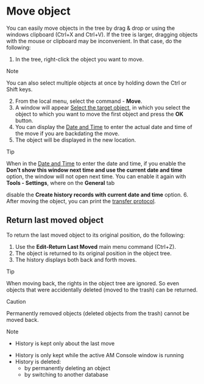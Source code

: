 # Move object
     
You can easily move objects in the tree by drag & drop or using the windows clipboard (Ctrl+X         and Ctrl+V). If the tree is larger, dragging objects with the mouse or clipboard may be inconvenient. In that case, do the following:
     
1. In the tree, right-click the object you want to move.  

> [!NOTE]
> You can also select multiple objects at once by holding down the Ctrl or Shift keys.

2. From the local menu, select the command - **Move**.
3. A window will appear [Select the target object](../../list-of-windows/alvao-asset-management-console/object/choose-object), in which you select the object to which you want to move the first object and press the **OK** button.
4. You can display the [Date and Time](../../list-of-windows/alvao-asset-management-console/date-time) to enter the actual date and time of the move if you are backdating the move.
5. The object will be displayed in the new location. 

> [!TIP]
> When in the [Date and Time](../../list-of-windows/alvao-asset-management-console/date-time) to enter the date and time, if you enable the **Don't show this window next time and use the current date and time** option, the window will not open next time. You can enable it again with **Tools - Settings**, where on the **General** tab

 disable the **Create history records with current date and time** option.
6. After moving the object, you can print the [transfer protocol](../documents/transfer-protocols).

## Return last moved object
      
To return the last moved object to its original position, do the following:

1. Use the **Edit-Return Last Moved** main menu command (Ctrl+Z).
2. The object is returned to its original position in the object tree.
3. The history displays both back and forth moves.

> [!TIP]
> When moving back, the rights in the object tree are ignored. So even objects that were accidentally deleted (moved to the trash) can be returned.

> [!CAUTION]
> Permanently removed objects (deleted objects from the trash) cannot be moved back.

> [!NOTE]
> - History is kept only about the last move

- History is only kept while the active AM Console window is running
- History is deleted:
    - by permanently deleting an object
    - by switching to another database
